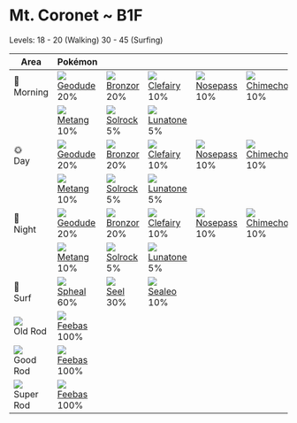 # Mt. Coronet ~ B1F
Levels: 18 - 20 (Walking) 30 - 45 (Surfing)

Area                         | Pokémon                        | &nbsp;                         | &nbsp;                          | &nbsp;                          | &nbsp;                          | &nbsp;                       | 
---                          | ---                            | ---                            | ---                             | ---                             | ---                             | ---                          | 
🌅<br>Morning                 | ![][074]<br> [Geodude]<br> 20% | ![][436]<br> [Bronzor]<br> 20% | ![][035]<br> [Clefairy]<br> 10% | ![][299]<br> [Nosepass]<br> 10% | ![][358]<br> [Chimecho]<br> 10% | ![][041]<br> [Zubat]<br> 10% | 
&nbsp;                       | ![][375]<br> [Metang]<br> 10%  | ![][338]<br> [Solrock]<br> 5%  | ![][337]<br> [Lunatone]<br> 5%  | &nbsp;                          | &nbsp;                          | &nbsp;                       | 
🌞<br>Day                     | ![][074]<br> [Geodude]<br> 20% | ![][436]<br> [Bronzor]<br> 20% | ![][035]<br> [Clefairy]<br> 10% | ![][299]<br> [Nosepass]<br> 10% | ![][358]<br> [Chimecho]<br> 10% | ![][041]<br> [Zubat]<br> 10% | 
&nbsp;                       | ![][375]<br> [Metang]<br> 10%  | ![][338]<br> [Solrock]<br> 5%  | ![][337]<br> [Lunatone]<br> 5%  | &nbsp;                          | &nbsp;                          | &nbsp;                       | 
🌙<br>Night                   | ![][074]<br> [Geodude]<br> 20% | ![][436]<br> [Bronzor]<br> 20% | ![][035]<br> [Clefairy]<br> 10% | ![][299]<br> [Nosepass]<br> 10% | ![][358]<br> [Chimecho]<br> 10% | ![][041]<br> [Zubat]<br> 10% | 
&nbsp;                       | ![][375]<br> [Metang]<br> 10%  | ![][338]<br> [Solrock]<br> 5%  | ![][337]<br> [Lunatone]<br> 5%  | &nbsp;                          | &nbsp;                          | &nbsp;                       | 
🌊<br> Surf                   | ![][363]<br> [Spheal]<br> 60%  | ![][086]<br> [Seel]<br> 30%    | ![][364]<br> [Sealeo]<br> 10%   | &nbsp;                          | &nbsp;                          | &nbsp;                       | 
![][old-rod]<br> Old Rod     | ![][349]<br> [Feebas]<br> 100% | &nbsp;                         | &nbsp;                          | &nbsp;                          | &nbsp;                          | &nbsp;                       | 
![][good-rod]<br> Good Rod   | ![][349]<br> [Feebas]<br> 100% | &nbsp;                         | &nbsp;                          | &nbsp;                          | &nbsp;                          | &nbsp;                       | 
![][super-rod]<br> Super Rod | ![][349]<br> [Feebas]<br> 100% | &nbsp;                         | &nbsp;                          | &nbsp;                          | &nbsp;                          | &nbsp;                       | 

[Clefairy]: ../../pokemon_changes/035/
[Zubat]: ../../pokemon_changes/041/
[Geodude]: ../../pokemon_changes/074/
[Seel]: ../../pokemon_changes/086/
[Nosepass]: ../../pokemon_changes/299/
[Lunatone]: ../../pokemon_changes/337/
[Solrock]: ../../pokemon_changes/338/
[Feebas]: ../../pokemon_changes/349/
[Chimecho]: ../../pokemon_changes/358/
[Spheal]: ../../pokemon_changes/363/
[Sealeo]: ../../pokemon_changes/364/
[Metang]: ../../pokemon_changes/375/
[Bronzor]: ../../pokemon_changes/436/
[good-rod]: ../img/items/good-rod.png
[old-rod]: ../img/items/old-rod.png
[super-rod]: ../img/items/super-rod.png
[035]: ../img/pokemon/035.png
[041]: ../img/pokemon/041.png
[074]: ../img/pokemon/074.png
[086]: ../img/pokemon/086.png
[299]: ../img/pokemon/299.png
[337]: ../img/pokemon/337.png
[338]: ../img/pokemon/338.png
[349]: ../img/pokemon/349.png
[358]: ../img/pokemon/358.png
[363]: ../img/pokemon/363.png
[364]: ../img/pokemon/364.png
[375]: ../img/pokemon/375.png
[436]: ../img/pokemon/436.png

